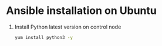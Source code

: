 # Ansible installation on Ubuntu
1. Install Python latest version on control node
   ```sh
   yum install python3 -y
   ```
